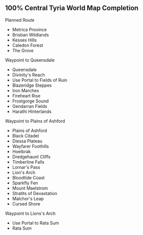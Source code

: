 ## 100% Central Tyria World Map Completion ##

Planned Route
* Metrica Province
* Brisban Wildlands
* Kessex Hills
* Caledon Forest
* The Grove

Waypoint to Queensdale
* Queensdale
* Divinity's Reach
* Use Portal to Fields of Ruin
* Blazeridge Steppes
* Iron Marches
* Fireheart Rise
* Frostgorge Sound
* Gendarran Fields
* Harathi Hinterlands

Waypoint to Plains of Ashford
* Plains of Ashford
* Black Citadel
* Diessa Plateau
* Wayfarer Foothills
* Hoelbrak
* Dredgehaunt Cliffs
* Timberline Falls
* Lornar's Pass
* Lion's Arch
* Bloodtide Coast
* Sparkfly Fen
* Mount Maelstrom
* Stratits of Devastation
* Malchor's Leap
* Cursed Shore

Waypoint to Lions's Arch
* Use Portal to Rata Sum
* Rata Sum
